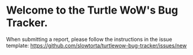 # Welcome to the Turtle WoW's Bug Tracker.

When submitting a report, please follow the instructions in the issue template: 
https://github.com/slowtorta/turtlewow-bug-tracker/issues/new
